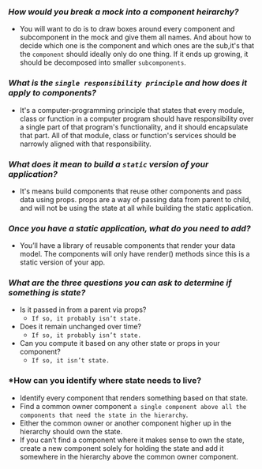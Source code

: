 ### ***How would you break a mock into a component heirarchy?***

- You will want to do is to draw boxes around every component and subcomponent in the mock and give them all names. And about how to decide which one is the component and which ones are the sub,it's that the `component` should ideally only do one thing. If it ends up growing, it should be decomposed into smaller `subcomponents`.

### ***What is the `single responsibility principle` and how does it apply to components?***

- It's a computer-programming principle that states that every module, class or function in a computer program should have responsibility over a single part of that program's functionality, and it should encapsulate that part. All of that module, class or function's services should be narrowly aligned with that responsibility.

### ***What does it mean to build a `static` version of your application?***

- It's means build components that reuse other components and pass data using props. props are a way of passing data from parent to child, and will not be using the state at all while building the static application.

### ***Once you have a static application, what do you need to add?***

-  You’ll have a library of reusable components that render your data model. The components will only have render() methods since this is a static version of your app. 

### ***What are the three questions you can ask to determine if something is state?***

- Is it passed in from a parent via props? 
    - `If so, it probably isn’t state.`
- Does it remain unchanged over time? 
    - `If so, it probably isn’t state.`
- Can you compute it based on any other state or props in your component? 
    - `If so, it isn’t state.`

### ***How can you identify where state needs to live?**

- Identify every component that renders something based on that state.
- Find a common owner component `a single component above all the components that need the state in the hierarchy`.
- Either the common owner or another component higher up in the hierarchy should own the state.
- If you can’t find a component where it makes sense to own the state, create a new component solely for holding the state and add it somewhere in the hierarchy above the common owner component.